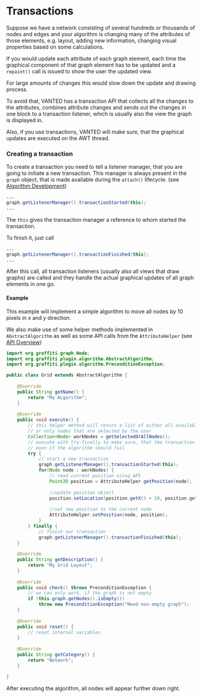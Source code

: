 # Transactions

Suppose we have a network consisting of several hundreds or thousands of nodes and edges and your algorithm is changing many of the attributes of those elements, e.g. layout, adding new information, changing visual properties based on some calculations.

If you would update each attribute of each graph element, each time the graphical component of that graph element has to be updated and a `repaint()` call is issued to show the user the updated view.

For large amounts of changes this would slow down the update and drawing process.

To avoid that, VANTED has a transaction API that collects all the changes to the attributes, combines attribute changes and sends out the changes in one block to a transaction listener, which is usually also the view the graph is displayed in.

Also, if you use transactions, VANTED will make sure, that the graphical updates are executed on the AWT thread.

### Creating a transaction

To create a transaction you need to tell a listener manager, that you are going to initiate a new transaction. This manager is always present in the `graph` object, that is made available during the `attach()` lifecycle. (see [Algorithm Development](DevelopAlgorithm.md))

```java
...
graph.getListenerManager().transactionStarted(this);
...
```
The `this` gives the transaction manager a reference to whom started the transaction.

To finish it, just call
```java
...
graph.getListenerManager().transactionFinished(this);
...
```

After this call, all transaction listeners (usually also all views that draw graphs) are called and they handle the actual graphical updates of all graph elements in one go.

#### Example

This example will implement a simple algorithm to move all nodes by 10 pixels in *x* and *y* direction.

We also make use of some helper methods implemented in `AbstractAlgorithm` as well as some API calls from the `AttributeHelper` (see [API Overview](APIOverviewExamples.md))


```java
import org.graffiti.graph.Node;
import org.graffiti.plugin.algorithm.AbstractAlgorithm;
import org.graffiti.plugin.algorithm.PreconditionException;

public class Grid extends AbstractAlgorithm {
	
	@Override
	public String getName() {
		return "My ALgorithm";
	}
	
	@Override
	public void execute() {
		// this helper method will return a list of either all available nodes
		// or only nodes that are selected by the user
		Collection<Node> workNodes = getSelectedOrAllNodes();
		// execute with try-finally to make sure, that the transaction is finished
		// even if the algorithm should fail
		try {
			// start a new transaction
			graph.getListenerManager().transactionStarted(this);
			for(Node node : workNodes) {
				// read current position using API
				Point2D position = AttributeHelper.getPosition(node);
				
				//update position object
				position.setLocation(position.getX() + 10, position.getY() + 10);
				
				//set new position to the current node
				AttributeHelper.setPosition(node, position);
			}
		} finally {
			// finish our transaction
			graph.getListenerManager().transactionFinished(this);
	}
	
	@Override
	public String getDescription() {
		return "My Grid Layout";
	}
	
	@Override
	public void check() throws PreconditionException {
		// we can only work, if the graph is not empty
		if (this.graph.getNodes().isEmpty())
			throw new PreconditionException("Need non-empty graph");
	}
	
	@Override
	public void reset() {
		// reset internal variables
	}
	
	@Override
	public String getCategory() {
		return "Network";
	}

}
```

After executing the algorithm, all nodes will appear further down right.